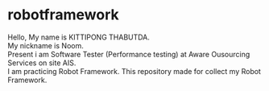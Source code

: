 # robotframework
Hello, My name is KITTIPONG THABUTDA.<br/> 
My nickname is Noom.<br/>
Present i am Software Tester (Performance testing) at Aware Ousourcing Services on site AIS.<br/>
I am practicing Robot Framework. This repository made for collect my Robot Framework.
